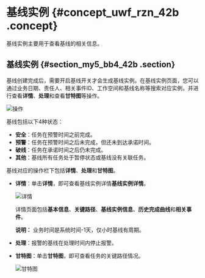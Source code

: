 # 基线实例 {#concept_uwf_rzn_42b .concept}

基线实例主要用于查看基线的相关信息。

## 基线实例 {#section_my5_bb4_42b .section}

基线创建完成后，需要开启基线开关才会生成基线实例。在基线实例页面，您可以通过业务日期、责任人、相关事件ID、工作空间和基线名称等搜索对应实例，并进行查看**详情**、**处理**和查看**甘特图**等操作。

![操作](http://static-aliyun-doc.oss-cn-hangzhou.aliyuncs.com/assets/img/16370/15658321897445_zh-CN.png)

基线包括以下4种状态：

-   **安全**：任务在预警时间之前完成。
-   **预警**：任务在预警时间之后未完成，但还未到达承诺时间。
-   **破线**：任务在承诺时间之后仍未完成。
-   **其他**：基线所有任务处于暂停状态或基线没有关联任务。

基线对应的操作栏下包括**详情**、**处理**和**甘特图**。

-   **详情**：单击**详情**，即可查看基线实例详情**基线实例详情**。

    ![详情](http://static-aliyun-doc.oss-cn-hangzhou.aliyuncs.com/assets/img/16370/156583219039826_zh-CN.png)

    详情页面包括**基本信息**、**关键路径**、**基线实例信息**、**历史完成曲线**和**相关事件**。

    **说明：** 业务时间是系统时间-1天，仅小时基线有周期。

-   **处理**：报警的基线在处理时间内停止报警。
-   **甘特图**：单击**甘特图**，即可查看任务的关键路径情况。

    ![甘特图](http://static-aliyun-doc.oss-cn-hangzhou.aliyuncs.com/assets/img/16370/156583219054976_zh-CN.png)


